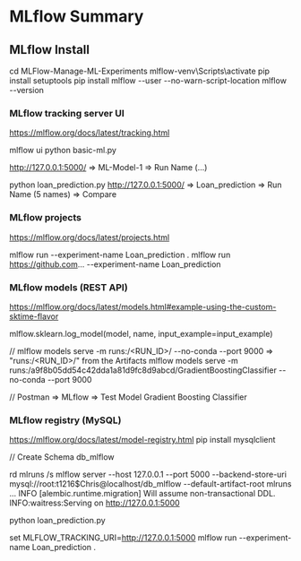 # MLflow Summary

## MLflow Install
cd MLFlow-Manage-ML-Experiments
mlflow-venv\Scripts\activate
pip install setuptools
pip install mlflow --user --no-warn-script-location
mlflow --version

### MLflow tracking server UI
https://mlflow.org/docs/latest/tracking.html

mlflow ui
python basic-ml.py 

http://127.0.0.1:5000/ => ML-Model-1 => Run Name (...)

python loan_prediction.py
http://127.0.0.1:5000/ => Loan_prediction => Run Name (5 names) => Compare

### MLflow projects
https://mlflow.org/docs/latest/projects.html

mlflow run --experiment-name Loan_prediction .
mlflow run https://github.com... --experiment-name Loan_prediction

### MLflow models (REST API)
https://mlflow.org/docs/latest/models.html#example-using-the-custom-sktime-flavor

mlflow.sklearn.log_model(model, name, input_example=input_example)

// mlflow models serve -m runs:/<RUN_ID>/<model> --no-conda --port 9000 => "runs:/<RUN_ID>/<model>" from the Artifacts
mlflow models serve -m runs:/a9f8b05dd54c42dda1a81d9fc8d9abcd/GradientBoostingClassifier --no-conda --port 9000

// Postman => MLflow => Test Model Gradient Boosting Classifier

### MLflow registry (MySQL)
https://mlflow.org/docs/latest/model-registry.html
pip install mysqlclient

// Create Schema db_mlflow

rd mlruns /s
mlflow server --host 127.0.0.1 --port 5000 --backend-store-uri mysql://root:t1216$Chris@localhost/db_mlflow --default-artifact-root mlruns
    ...
    INFO  [alembic.runtime.migration] Will assume non-transactional DDL.
    INFO:waitress:Serving on http://127.0.0.1:5000

python loan_prediction.py

set MLFLOW_TRACKING_URI=http://127.0.0.1:5000
mlflow run --experiment-name Loan_prediction .
